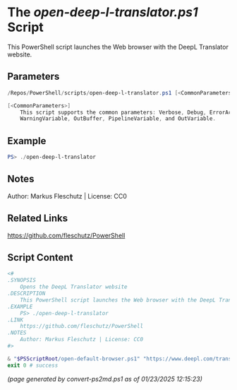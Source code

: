 The *open-deep-l-translator.ps1* Script
===========================

This PowerShell script launches the Web browser with the DeepL Translator website.

Parameters
----------
```powershell
/Repos/PowerShell/scripts/open-deep-l-translator.ps1 [<CommonParameters>]

[<CommonParameters>]
    This script supports the common parameters: Verbose, Debug, ErrorAction, ErrorVariable, WarningAction, 
    WarningVariable, OutBuffer, PipelineVariable, and OutVariable.
```

Example
-------
```powershell
PS> ./open-deep-l-translator

```

Notes
-----
Author: Markus Fleschutz | License: CC0

Related Links
-------------
https://github.com/fleschutz/PowerShell

Script Content
--------------
```powershell
<#
.SYNOPSIS
	Opens the DeepL Translator website 
.DESCRIPTION
	This PowerShell script launches the Web browser with the DeepL Translator website.
.EXAMPLE
	PS> ./open-deep-l-translator
.LINK
	https://github.com/fleschutz/PowerShell
.NOTES
	Author: Markus Fleschutz | License: CC0
#>

& "$PSScriptRoot/open-default-browser.ps1" "https://www.deepl.com/translator"
exit 0 # success
```

*(page generated by convert-ps2md.ps1 as of 01/23/2025 12:15:23)*
